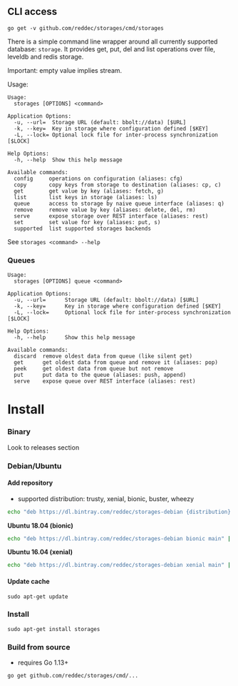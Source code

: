 
## CLI access

```go get -v github.com/reddec/storages/cmd/storages```

There is a simple command line wrapper around all currently supported database: `storage`. It provides get, put, del and
list operations over file, leveldb and redis storage.

Important: empty value implies stream.

Usage:

```
Usage:
  storages [OPTIONS] <command>

Application Options:
  -u, --url=  Storage URL (default: bbolt://data) [$URL]
  -k, --key=  Key in storage where configuration defined [$KEY]
  -L, --lock= Optional lock file for inter-process synchronization [$LOCK]

Help Options:
  -h, --help  Show this help message

Available commands:
  config     operations on configuration (aliases: cfg)
  copy       copy keys from storage to destination (aliases: cp, c)
  get        get value by key (aliases: fetch, g)
  list       list keys in storage (aliases: ls)
  queue      access to storage by naive queue interface (aliases: q)
  remove     remove value by key (aliases: delete, del, rm)
  serve      expose storage over REST interface (aliases: rest)
  set        set value for key (aliases: put, s)
  supported  list supported storages backends

```

See `storages <command> --help`

### Queues

```
Usage:
  storages [OPTIONS] queue <command>

Application Options:
  -u, --url=      Storage URL (default: bbolt://data) [$URL]
  -k, --key=      Key in storage where configuration defined [$KEY]
  -L, --lock=     Optional lock file for inter-process synchronization [$LOCK]

Help Options:
  -h, --help      Show this help message

Available commands:
  discard  remove oldest data from queue (like silent get)
  get      get oldest data from queue and remove it (aliases: pop)
  peek     get oldest data from queue but not remove
  put      put data to the queue (aliases: push, append)
  serve    expose queue over REST interface (aliases: rest)
```


# Install

### Binary

Look to releases section

### Debian/Ubuntu

#### Add repository

* supported distribution: trusty, xenial, bionic, buster, wheezy

```bash
echo "deb https://dl.bintray.com/reddec/storages-debian {distribution} main" | sudo tee -a /etc/apt/sources.list
```

**Ubuntu 18.04 (bionic)**

```bash
echo "deb https://dl.bintray.com/reddec/storages-debian bionic main" | sudo tee -a /etc/apt/sources.list
```

**Ubuntu 16.04 (xenial)**

```bash
echo "deb https://dl.bintray.com/reddec/storages-debian xenial main" | sudo tee -a /etc/apt/sources.list
```

#### Update cache

`sudo apt-get update`

### Install

`sudo apt-get install storages`

### Build from source

* requires Go 1.13+

`go get github.com/reddec/storages/cmd/...`
